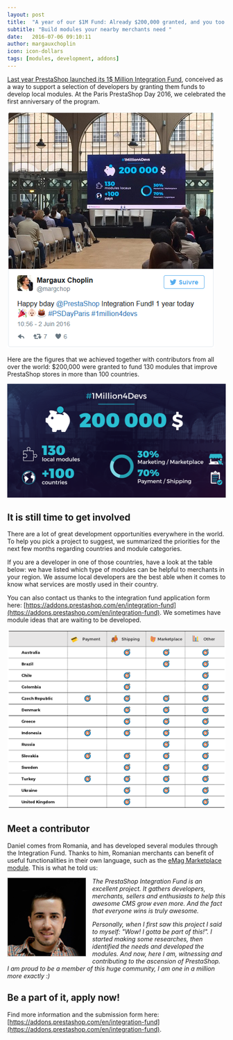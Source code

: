 ```yaml
---
layout: post
title:  "A year of our $1M Fund: Already $200,000 granted, and you too can be a part of it!"
subtitle: "Build modules your nearby merchants need "
date:   2016-07-06 09:10:11
author: margauxchoplin
icon: icon-dollars
tags: [modules, development, addons]
---
```


[Last year PrestaShop launched its 1$ Million Integration Fund](https://www.prestashop.com/blog/en/prestashop-launches-1000000-integration-fund-community/), conceived as a way to support a selection of developers by granting them funds to develop local modules. At the Paris PrestaShop Day 2016, we celebrated the first anniversary of the program. 

[![Birthday tweet by Margaux](/assets/images/2016/07/fund_birthday_tweet.png)](https://twitter.com/margchop/status/738293100079124480)

Here are the figures that we achieved together with contributors from all over the world: $200,000 were granted to fund 130 modules that improve PrestaShop stores in more than 100 countries. 

![Statistics from a year of Integration fund](/assets/images/2016/07/fund_stats.png)

## It is still time to get involved

There are a lot of great development opportunities everywhere in the world. To help you pick a project to suggest, we summarized the priorities for the next few months regarding countries and module categories.

If you are a developer in one of those countries, have a look at the table below: we have listed which type of modules can be helpful to merchants in your region. We assume local developers are the best able when it comes to know what services are mostly used in their country.

You can also contact us thanks to the integration fund application form here: [https://addons.prestashop.com/en/integration-fund](https://addons.prestashop.com/en/integration-fund). We sometimes have module ideas that are waiting to be developed.

![Table of fund module ideas](/assets/images/2016/07/fund_table.png)

## Meet a contributor 

Daniel comes from Romania, and has developed several modules through the Integration Fund. Thanks to him, Romanian merchants can benefit of useful functionalities in their own language, such as the [eMag Marketplace module](http://addons.prestashop.com/en/22885-emag-marketplace.html?no_cache=1). This is what he told us:

<img style="border: 1px solid #CCC; float: left; margin: 0 1em 1em 0;" width="180" height="180" src="/assets/images/2016/07/fund_daniel-patilea.jpg"> <i>The PrestaShop Integration Fund is an excellent project. It gathers developers, merchants, sellers and enthusiasts to help this awesome CMS grow even more. And the fact that everyone wins is truly awesome.</i>

<i>Personally, when I first saw this project I said to myself: "Wow! I gotta be part of this!". I started making some researches, then identified the needs and developed the modules. And now, here I am, witnessing and contributing to the ascension of PrestaShop.<br/>
I am proud to be a member of this huge community, I am one in a million more exactly :) </i>

## Be a part of it, apply now!

Find more information and the submission form here: [https://addons.prestashop.com/en/integration-fund](https://addons.prestashop.com/en/integration-fund).

